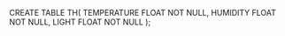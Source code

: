 CREATE TABLE TH(
   TEMPERATURE  FLOAT    NOT NULL,
   HUMIDITY FLOAT NOT NULL,
   LIGHT FLOAT NOT NULL
);